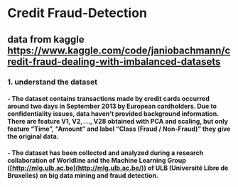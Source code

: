 # Credit Fraud-Detection
## data from kaggle https://www.kaggle.com/code/janiobachmann/credit-fraud-dealing-with-imbalanced-datasets
### 1. understand the dataset
#### - The dataset contains transactions made by credit cards occurred around two days in September 2013 by European cardholders. Due to confidentiality issues, data haven’t provided background information. There are feature V1, V2, …, V28 obtained with PCA and scaling, but only feature “Time”, “Amount” and label “Class (Fraud / Non-Fraud)” they give the original data.
#### - The dataset has been collected and analyzed during a research collaboration of Worldline and the Machine Learning Group ([http://mlg.ulb.ac.be](http://mlg.ulb.ac.be/)) of ULB (Université Libre de Bruxelles) on big data mining and fraud detection.
